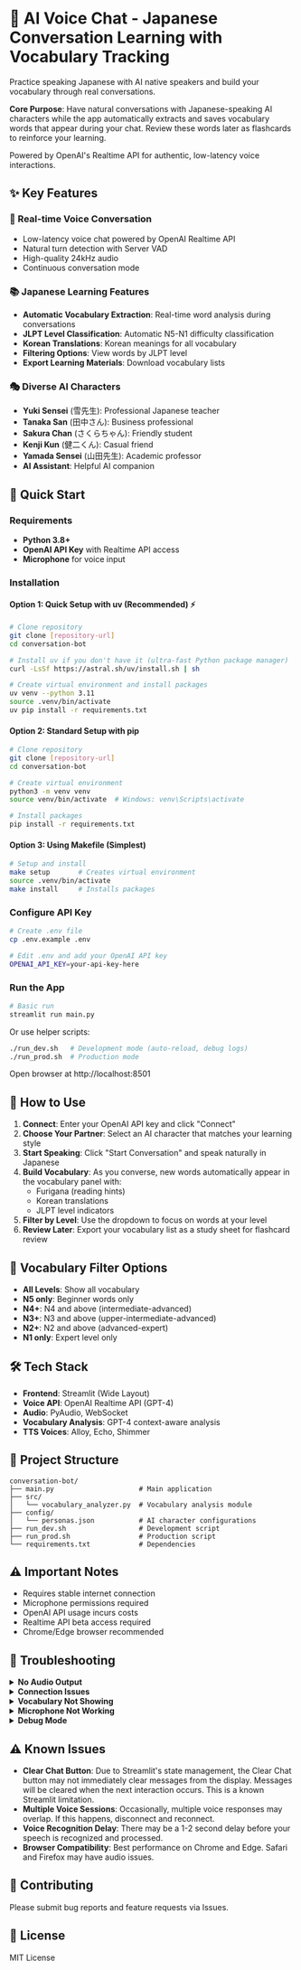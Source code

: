 # 🗾 AI Voice Chat - Japanese Conversation Learning with Vocabulary Tracking

Practice speaking Japanese with AI native speakers and build your vocabulary through real conversations.  

**Core Purpose**: Have natural conversations with Japanese-speaking AI characters while the app automatically extracts and saves vocabulary words that appear during your chat. Review these words later as flashcards to reinforce your learning.

Powered by OpenAI's Realtime API for authentic, low-latency voice interactions.

## ✨ Key Features

### 🎤 Real-time Voice Conversation
- Low-latency voice chat powered by OpenAI Realtime API
- Natural turn detection with Server VAD
- High-quality 24kHz audio
- Continuous conversation mode

### 📚 Japanese Learning Features
- **Automatic Vocabulary Extraction**: Real-time word analysis during conversations
- **JLPT Level Classification**: Automatic N5-N1 difficulty classification
- **Korean Translations**: Korean meanings for all vocabulary
- **Filtering Options**: View words by JLPT level
- **Export Learning Materials**: Download vocabulary lists

### 🎭 Diverse AI Characters
- **Yuki Sensei** (雪先生): Professional Japanese teacher
- **Tanaka San** (田中さん): Business professional
- **Sakura Chan** (さくらちゃん): Friendly student
- **Kenji Kun** (健二くん): Casual friend
- **Yamada Sensei** (山田先生): Academic professor
- **AI Assistant**: Helpful AI companion

## 🚀 Quick Start

### Requirements

- **Python 3.8+**
- **OpenAI API Key** with Realtime API access
- **Microphone** for voice input

### Installation

#### Option 1: Quick Setup with uv (Recommended) ⚡️

```bash
# Clone repository
git clone [repository-url]
cd conversation-bot

# Install uv if you don't have it (ultra-fast Python package manager)
curl -LsSf https://astral.sh/uv/install.sh | sh

# Create virtual environment and install packages
uv venv --python 3.11
source .venv/bin/activate
uv pip install -r requirements.txt
```

#### Option 2: Standard Setup with pip

```bash
# Clone repository
git clone [repository-url]
cd conversation-bot

# Create virtual environment
python3 -m venv venv
source venv/bin/activate  # Windows: venv\Scripts\activate

# Install packages
pip install -r requirements.txt
```

#### Option 3: Using Makefile (Simplest)

```bash
# Setup and install
make setup       # Creates virtual environment
source .venv/bin/activate
make install     # Installs packages
```

### Configure API Key

```bash
# Create .env file
cp .env.example .env

# Edit .env and add your OpenAI API key
OPENAI_API_KEY=your-api-key-here
```

### Run the App

```bash
# Basic run
streamlit run main.py
```

Or use helper scripts:
```bash
./run_dev.sh   # Development mode (auto-reload, debug logs)
./run_prod.sh  # Production mode
```

Open browser at http://localhost:8501

## 💬 How to Use

1. **Connect**: Enter your OpenAI API key and click "Connect"
2. **Choose Your Partner**: Select an AI character that matches your learning style
3. **Start Speaking**: Click "Start Conversation" and speak naturally in Japanese
4. **Build Vocabulary**: As you converse, new words automatically appear in the vocabulary panel with:
   - Furigana (reading hints)
   - Korean translations
   - JLPT level indicators
5. **Filter by Level**: Use the dropdown to focus on words at your level
6. **Review Later**: Export your vocabulary list as a study sheet for flashcard review

## 🎯 Vocabulary Filter Options

- **All Levels**: Show all vocabulary
- **N5 only**: Beginner words only
- **N4+**: N4 and above (intermediate-advanced)
- **N3+**: N3 and above (upper-intermediate-advanced)
- **N2+**: N2 and above (advanced-expert)
- **N1 only**: Expert level only

## 🛠 Tech Stack

- **Frontend**: Streamlit (Wide Layout)
- **Voice API**: OpenAI Realtime API (GPT-4)
- **Audio**: PyAudio, WebSocket
- **Vocabulary Analysis**: GPT-4 context-aware analysis
- **TTS Voices**: Alloy, Echo, Shimmer

## 📝 Project Structure

```
conversation-bot/
├── main.py                     # Main application
├── src/
│   └── vocabulary_analyzer.py  # Vocabulary analysis module
├── config/
│   └── personas.json           # AI character configurations
├── run_dev.sh                  # Development script
├── run_prod.sh                 # Production script
└── requirements.txt            # Dependencies
```

## ⚠️ Important Notes

- Requires stable internet connection
- Microphone permissions required
- OpenAI API usage incurs costs
- Realtime API beta access required
- Chrome/Edge browser recommended

## 🐛 Troubleshooting

<details>
<summary><strong>No Audio Output</strong></summary>

- Verify PyAudio installation: `pip install pyaudio`
- Check speaker settings and volume
- Review console logs for audio errors
- Try refreshing the browser page
- On macOS: `brew install portaudio` then reinstall pyaudio
</details>

<details>
<summary><strong>Connection Issues</strong></summary>

- Verify your OpenAI API key is correct
- Check you have Realtime API beta access
- Confirm stable internet connection
- Try disconnecting and reconnecting
- Check browser console for WebSocket errors
</details>

<details>
<summary><strong>Vocabulary Not Showing</strong></summary>

- Ensure you're having a Japanese conversation
- Verify GPT-4 API access (required for analysis)
- Check the vocabulary panel is enabled (checkbox in sidebar)
- Wait a moment after speaking - analysis takes 1-2 seconds
- Check browser console for errors
</details>

<details>
<summary><strong>Microphone Not Working</strong></summary>

- Allow microphone permissions in browser
- Check microphone is selected correctly in system settings
- Try using Chrome or Edge browser
- Test microphone in other apps first
- Restart browser if permissions were recently changed
</details>

<details>
<summary><strong>Debug Mode</strong></summary>

- Enable debug mode in sidebar's "Developer Options" for verbose logging
- Check console output for detailed connection and audio information
- Useful for reporting issues with specific error messages
</details>

## ⚠️ Known Issues

- **Clear Chat Button**: Due to Streamlit's state management, the Clear Chat button may not immediately clear messages from the display. Messages will be cleared when the next interaction occurs. This is a known Streamlit limitation.
- **Multiple Voice Sessions**: Occasionally, multiple voice responses may overlap. If this happens, disconnect and reconnect.
- **Voice Recognition Delay**: There may be a 1-2 second delay before your speech is recognized and processed.
- **Browser Compatibility**: Best performance on Chrome and Edge. Safari and Firefox may have audio issues.

## 🤝 Contributing

Please submit bug reports and feature requests via Issues.

## 📄 License

MIT License
